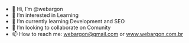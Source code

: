 - 👋 Hi, I’m @webargon
- 👀 I’m interested in Learning
- 🌱 I’m currently learning Development and SEO
- 💞️ I’m looking to collaborate on Comunity
- 📫 How to reach me: webargon@gmail.com or www.webargon.com.br 

<!---
webargon/webargon is a ✨ special ✨ repository because its `README.md` (this file) appears on your GitHub profile.
You can click the Preview link to take a look at your changes.
--->
